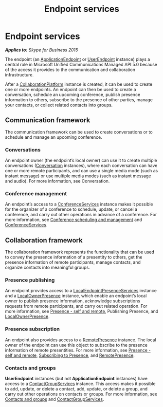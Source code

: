 ﻿---
title: Endpoint services
TOCTitle: Endpoint services
ms:assetid: ede76548-3ff1-4c12-a4ca-08f62399be7c
ms:mtpsurl: https://msdn.microsoft.com/en-us/library/Dn465953(v=office.16)
ms:contentKeyID: 65239865
ms.date: 07/27/2015
mtps_version: v=office.16
---

# Endpoint services


_**Applies to:** Skype for Business 2015_

The endpoint (an [ApplicationEndpoint](https://msdn.microsoft.com/en-us/library/hh384825\(v=office.16\)) or [UserEndpoint](https://msdn.microsoft.com/en-us/library/hh348819\(v=office.16\)) instance) plays a central role in Microsoft Unified Communications Managed API 5.0 because of the access it provides to the communication and collaboration infrastructure.

After a [CollaborationPlatform](https://msdn.microsoft.com/en-us/library/hh385176\(v=office.16\)) instance is created, it can be used to create one or more endpoints. An endpoint can then be used to create a conversation, schedule an upcoming conference, publish presence information to others, subscribe to the presence of other parties, manage your contacts, or collect related contacts into groups.

## Communication framework

The communication framework can be used to create conversations or to schedule and manage an upcoming conference.

### Conversations

An endpoint owner (the endpoint’s local owner) can use it to create multiple conversations ([Conversation](https://msdn.microsoft.com/en-us/library/hh349224\(v=office.16\)) instances), where each conversation can have one or more remote participants, and can use a single media mode (such as instant message) or use multiple media modes (such as instant message and audio). For more information, see Conversation.

### Conference management

An endpoint’s access to a [ConferenceServices](https://msdn.microsoft.com/en-us/library/hh348907\(v=office.16\)) instance makes it possible for the organizer of a conference to schedule, update, or cancel a conference, and carry out other operations in advance of a conference. For more information, see [Conference scheduling and management](conference-scheduling-and-management.md) and [ConferenceServices](https://msdn.microsoft.com/en-us/library/dd279792\(v=office.16\)).

## Collaboration framework

The collaboration framework represents the functionality that can be used to convey the presence information of a presentity to others, get the presence information of remote participants, manage contacts, and organize contacts into meaningful groups.

### Presence publishing

An endpoint provides access to a [LocalEndpointPresenceServices](https://msdn.microsoft.com/en-us/library/hh350157\(v=office.16\)) instance and a [LocalOwnerPresence](https://msdn.microsoft.com/en-us/library/hh382370\(v=office.16\)) instance, which enable an endpoint’s local owner to publish presence information, acknowledge subscriptions requests from remote participants, and carry out related operation. For more information, see [Presence - self and remote](presence-self-and-remote.md), Publishing Presence, and [LocalOwnerPresence](https://msdn.microsoft.com/en-us/library/dd279776\(v=office.16\)).

### Presence subscription

An endpoint also provides access to a [RemotePresence](https://msdn.microsoft.com/en-us/library/hh349758\(v=office.16\)) instance. The local owner of the endpoint can use this object to subscribe to the presence information of remote presentities. For more information, see [Presence - self and remote](presence-self-and-remote.md), [Subscribing to Presence](https://msdn.microsoft.com/en-us/library/dd280151\(v=office.16\)), and [RemotePresence](https://msdn.microsoft.com/en-us/library/dd280143\(v=office.16\)).

### Contacts and groups

**UserEndpoint** instances (but not **ApplicationEndpoint** instances) have access to a [ContactGroupServices](https://msdn.microsoft.com/en-us/library/hh381099\(v=office.16\)) instance. This access makes it possible to add, update, or delete a contact, add, update, or delete a group, and carry out other operations on contacts or groups. For more information, see [Contacts and groups](contacts-and-groups.md) and [ContactGroupServices](contactgroupservices.md).

